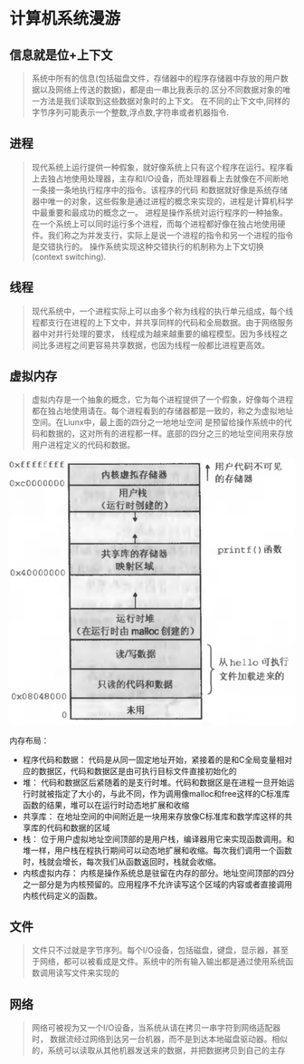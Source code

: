 # 计算机系统漫游

## 信息就是位+上下文 

> 系统中所有的信息(包括磁盘文件，存储器中的程序存储器中存放的用户数据以及网络上传送的数据)，都是由一串比我表示的.区分不同数据对象的唯一方法是我们读取到这些数据对象时的上下文。
  在不同的止下文中,同样的字节序列可能表示一个整数,浮点数,字符串或者机器指令.
  
## 进程

> 现代系统上运行提供一种假象，就好像系统上只有这个程序在运行。程序看上去独占地使用处理器，主存和I/O设备，而处理器看上去就像在不间断地一条接一条地执行程序中的指令。该程序的代码
和数据就好像是系统存储器中唯一的对象，这些假象是通过进程的概念来实现的，进程是计算机科学中最重要和最成功的概念之一。
进程是操作系统对运行程序的一种抽象。在一个系统上可以同时运行多个进程，而每个进程都好像在独占地使用硬件。我们称之为并发支行，实际上是说一个进程的指令和另一个进程的指令是交错执行的。
操作系统实现这种交错执行的机制称为上下文切换(context switching).


## 线程

> 现代系统中，一个进程实际上可以由多个称为线程的执行单元组成，每个线程都支行在进程的上下文中，并共享同样的代码和全局数据。由于网络服务器中对并行处理的要求，
线程成为越来越重要的编程模型。因为多线程之间比多进程之间更容易共享数据，也因为线程一般都比进程更高效。

## 虚拟内存

> 虚拟内存是一个抽象的概念，它为每个进程提供了一个假象，好像每个进程都在独占地使用请在。每个进程看到的存储器都是一致的，称之为虚拟地址空间。在Liunx中，最上面的四分之一地地址空间
是预留给操作系统中的代码和数据的，这对所有的进程都一样。底部的四分之三的地址空间用来存放用户进程定义的代码和数据。

![内存布局](./Snipaste_2022-04-21_16-35-08.png)

内存布局：
- 程序代码和数据： 代码是从同一固定地址开始，紧接着的是和C全局变量相对应的数据区，代码和数据区是由可执行目标文件直接初始化的
- 堆： 代码和数据区后紧随着的是支行时堆。代码和数据区是在进程一旦开始运行时就被指定了大小的，与此不同，作为调用像malloc和free这样的C标准库函数的结果，堆可以在运行时动态地扩展和收缩
- 共享库： 在地址空间的中间附近是一块用来存放像C标准库和数学库这样的共享库的代码和数据的区域
- 栈： 位于用户虚拟地址空间顶部的是用户栈，编译器用它来实现函数调用。和堆一样，用户栈在程执行期间可以动态地扩展和收缩。每次我们调用一个函数时，栈就会增长，每次我们从函数返回时，栈就会收缩。
- 内核虚拟内存： 内核是操作系统总是驻留在内存的部分。地址空间顶部的四分之一部分是为内核预留的。应用程序不允许读写这个区域的内容或者直接调用内核代码定义的函数。

## 文件 

> 文件只不过就是字节序列。每个I/O设备，包括磁盘，键盘，显示器，甚至于网络，都可以被看成是文件。系统中的所有输入输出都是通过使用系统函数调用读写文件来实现的

## 网络

> 网络可被视为又一个I/O设备，当系统从请在拷贝一串字符到网络适配器时， 数据流经过网络到达另一台机器，而不是到达本地磁盘驱动器。相似的，系统可以读取从其他机器发送来的数据，并把数据拷贝到自己的主存
